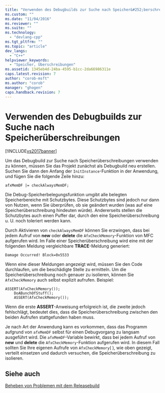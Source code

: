 ```yaml
---
title: "Verwenden des Debugbuilds zur Suche nach Speicher&#252;berschreibungen | Microsoft Docs"
ms.custom: ""
ms.date: "11/04/2016"
ms.reviewer: ""
ms.suite: ""
ms.technology: 
  - "devlang-cpp"
ms.tgt_pltfrm: ""
ms.topic: "article"
dev_langs: 
  - "C++"
helpviewer_keywords: 
  - "Speicher, Überschreibungen"
ms.assetid: 1345eb4d-24ba-4595-b1cc-2da66986311e
caps.latest.revision: 7
author: "corob-msft"
ms.author: "corob"
manager: "ghogen"
caps.handback.revision: 7
---
```

# Verwenden des Debugbuilds zur Suche nach Speicher&#252;berschreibungen
[!INCLUDE[vs2017banner](../../assembler/inline/includes/vs2017banner.md)]

Um das Debugbuild zur Suche nach Speicherüberschreibungen verwenden zu können, müssen Sie das Projekt zunächst als Debugbuild neu erstellen.  Suchen Sie dann den Anfang der `InitInstance`\-Funktion in der Anwendung, und fügen Sie die folgende Zeile hinzu:  
  
```  
afxMemDF |= checkAlwaysMemDF;  
```  
  
 Die Debug\-Speicherbelegungsfunktion umgibt alle belegten Speicherbereiche mit Schutzbytes.  Diese Schutzbytes sind jedoch nur dann von Nutzen, wenn Sie überprüfen, ob sie geändert wurden \(was auf eine Speicherüberschreibung hindeuten würde\).  Andererseits stellen die Schutzbytes auch einen Puffer dar, durch den eine Speicherüberschreibung u. U. noch toleriert werden kann.  
  
 Durch Aktivieren von `checkAlwaysMemDF` können Sie erzwingen, dass bei jedem Aufruf von **new** oder **delete** die `AfxCheckMemory`\-Funktion von MFC aufgerufen wird.  Im Falle einer Speicherüberschreibung wird eine mit der folgenden Meldung vergleichbare **TRACE**\-Meldung generiert:  
  
```  
Damage Occurred! Block=0x5533  
```  
  
 Wenn eine dieser Meldungen angezeigt wird, müssen Sie den Code durchlaufen, um die beschädigte Stelle zu ermitteln.  Um die Speicherüberschreibung noch genauer zu isolieren, können Sie `AfxCheckMemory` auch selbst explizit aufrufen.  Beispiel:  
  
```  
ASSERT(AfxCheckMemory());  
    DoABunchOfStuff();  
    ASSERT(AfxCheckMemory());  
```  
  
 Wenn die erste **ASSERT**\-Anweisung erfolgreich ist, die zweite jedoch fehlschlägt, bedeutet dies, dass die Speicherüberschreibung zwischen den beiden Aufrufen stattgefunden haben muss.  
  
 Je nach Art der Anwendung kann es vorkommen, dass das Programm aufgrund von `afxMemDF` selbst für einen Debugvorgang zu langsam ausgeführt wird.  Die `afxMemDF`\-Variable bewirkt, dass bei jedem Aufruf von **new** und **delete** die `AfxCheckMemory`\-Funktion aufgerufen wird.  In diesem Fall sollten Sie Ihre eigenen Aufrufe von `AfxCheckMemory`\( \), wie oben gezeigt, verteilt einsetzen und dadurch versuchen, die Speicherüberschreibung zu isolieren.  
  
## Siehe auch  
 [Beheben von Problemen mit dem Releasebuild](../../build/reference/fixing-release-build-problems.md)
